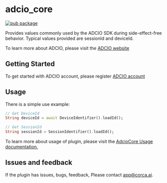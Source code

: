 #  adcio_core
[![pub package](https://img.shields.io/pub/v/adcio_core.svg)](https://pub.dev/packages/adcio_core)

Provides values commonly used by the ADCIO SDK during side-effect-free behavior.
Typical values provided are sessionId and deviceId.

To learn more about ADCIO, please visit the [ADCIO website](https://www.adcio.ai/)

## Getting Started
To get started with ADCIO account, please register [ADCIO account](https://app.adcio.ai/en/)

## Usage
There is a simple use example:
```dart
// Get DeviceId
String deviceId = await DeviceIdentifier().loadId();

// Get SessionId
String sessionId = SessionIdentifier().loadId();
```
To learn more about usage of plugin, please visit the [AdcioCore Usage documentation.](https://docs.adcio.ai/en/sdk/flutter/core)

## Issues and feedback
If the plugin has issues, bugs, feedback, Please contact <app@corca.ai>.